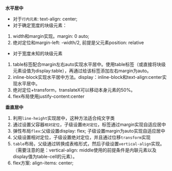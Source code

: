 **水平居中**

- 对于`行内元素`: text-align: center;
- 对于确定宽度的块级元素：
1. width和margin实现。margin: 0 auto;
2. 绝对定位和margin-left: -width/2, 前提是父元素position: relative
- 对于宽度未知的块级元素
1. table标签配合margin左右auto实现水平居中。使用table标签（或直接将块级元素设值为display:table），再通过给该标签添加左右margin为auto。
2. inline-block实现水平居中方法。display：inline-block和text-align:center实现水平居中。
3. 绝对定位+transform，translateX可以移动本身元素的50%。
4. flex布局使用justify-content:center

**垂直居中**

1. 利用`line-height`实现居中，这种方法适合纯文字类
2. 通过设置父容器`相对定位`，子级设置`绝对定位`，标签通过margin实现自适应居中
3. 弹性布局`flex`:父级设置display: flex; 子级设置margin为auto实现自适应居中
4. 父级设置相对定位，子级设置绝对定位，并且通过位移`transform`实现
5. `table`布局，父级通过转换成表格形式，然后子级设置`vertical-align`实现。（需要注意的是：vertical-align: middle使用的前提条件是内联元素以及display值为table-cell的元素）。
6. flex方案: align-items: center;